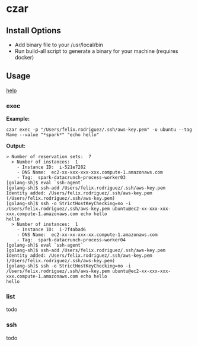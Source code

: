 # czar

## Install Options

* Add binary file to your /usr/local/bin
* Run build-all script to generate a binary for your machine (requires docker)

## Usage
[help](http://i.imgur.com/CBOYuhm.png)

### exec

**Example:**

```
czar exec -p "/Users/felix.rodriguez/.ssh/aws-key.pem" -u ubuntu --tag Name --value "*spark*" "echo hello"
```

**Output:**
```
> Number of reservation sets:  7
  > Number of instances:  1
    - Instance ID:  i-521e7282
    - DNS Name:  ec2-xx-xxx-xxx-xxx.compute-1.amazonaws.com
    - Tag:  spark-datacrunch-process-worker03
[golang-sh]$ eval `ssh-agent`
[golang-sh]$ ssh-add /Users/felix.rodriguez/.ssh/aws-key.pem
Identity added: /Users/felix.rodriguez/.ssh/aws-key.pem (/Users/felix.rodriguez/.ssh/aws-key.pem)
[golang-sh]$ ssh -o StrictHostKeyChecking=no -i /Users/felix.rodriguez/.ssh/aws-key.pem ubuntu@ec2-xx-xxx-xxx-xxx.compute-1.amazonaws.com echo hello
hello
  > Number of instances:  1
    - Instance ID:  i-7f4abad6
    - DNS Name:  ec2-xx-xx-xxx-xx.compute-1.amazonaws.com
    - Tag:  spark-datacrunch-process-worker04
[golang-sh]$ eval `ssh-agent`
[golang-sh]$ ssh-add /Users/felix.rodriguez/.ssh/aws-key.pem
Identity added: /Users/felix.rodriguez/.ssh/aws-key.pem (/Users/felix.rodriguez/.ssh/aws-key.pem)
[golang-sh]$ ssh -o StrictHostKeyChecking=no -i /Users/felix.rodriguez/.ssh/aws-key.pem ubuntu@ec2-xx-xxx-xxx-xxx.compute-1.amazonaws.com echo hello
hello
```

### list
todo

### ssh
todo
